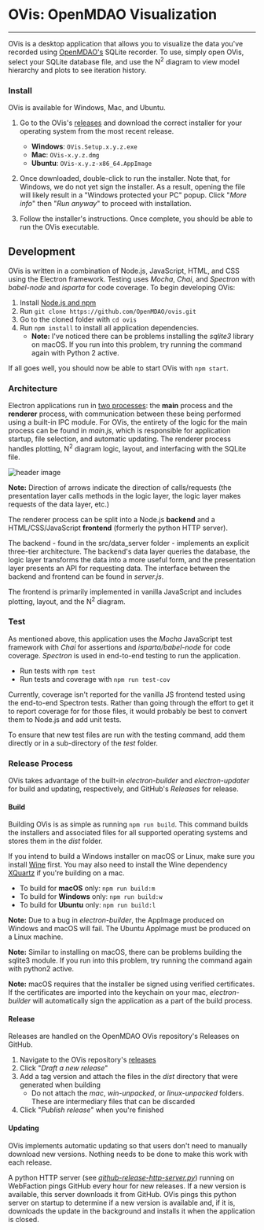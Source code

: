 # OVis: OpenMDAO Visualization
------------------------------

OVis is a desktop application that allows you to visualize the
data you've recorded using [OpenMDAO's](http://www.openmdao.org) SQLite
recorder. To use, simply open OVis, select your SQLite database file,
and use the N<sup>2</sup> diagram to view model hierarchy and plots
to see iteration history.

### Install

OVis is available for Windows, Mac, and Ubuntu.

1. Go to the OVis's [releases](https://github.com/OpenMDAO/ovis/releases)
and download the correct installer for your operating system from the most
recent release.

    * **Windows**: `OVis.Setup.x.y.z.exe`
    * **Mac**: `OVis-x.y.z.dmg`
    * **Ubuntu**: `OVis-x.y.z-x86_64.AppImage`

2. Once downloaded, double-click to run the installer. Note that,
for Windows, we do not yet sign the installer. As a result,
opening the file will likely result in a "Windows protected your
PC" popup. Click "_More info_" then "_Run anyway_" to proceed with
installation.

3. Follow the installer's instructions. Once complete, you
should be able to run the OVis executable.

## Development

OVis is written in a combination of Node.js, JavaScript,
HTML, and CSS using the Electron framework. Testing uses
_Mocha_, _Chai_, and _Spectron_ with _babel-node_
and _isparta_ for code coverage. To begin developing OVis:

1. Install [Node.js and npm](https://nodejs.org/en/download/package-manager/)
2. Run `git clone https://github.com/OpenMDAO/ovis.git`
3. Go to the cloned folder with `cd ovis`
4. Run `npm install` to install all application dependencies.
    * **Note:** I've noticed there can be problems installing the
    _sqlite3_ library on macOS. If you run into this problem, try
    running the command again with Python 2 active.

If all goes well, you should now be able to start OVis with `npm
start`.

### Architecture

Electron applications run in [two processes](https://electronjs.org/docs/tutorial/application-architecture):
the **main** process and the **renderer** process, with
communication between these being performed
using a built-in IPC module. For OVis, the entirety of the logic for
the main process can be found in _main.js_, which is responsible for
application startup, file selection, and automatic updating. The
renderer process handles plotting, N<sup>2</sup> diagram logic,
layout, and interfacing with the SQLite file.

![header image](../master/images/Architecture.PNG)

**Note:** Direction of arrows indicate the direction of calls/requests
(the presentation layer calls methods in the logic layer, the logic
layer makes requests of the data layer, etc.)

The renderer process can be split into a Node.js **backend** and a
HTML/CSS/JavaScript **frontend** (formerly the python HTTP server).

The backend - found in the src/data_server folder - implements an
explicit three-tier architecture. The backend's data layer queries the
database, the logic layer transforms the data into a more useful form,
and the presentation layer presents an API for requesting data. The
interface between the backend and frontend can be found in
_server.js_.

The frontend is primarily implemented in vanilla JavaScript and includes
plotting, layout, and the N<sup>2</sup> diagram.

### Test

As mentioned above, this application uses the _Mocha_ JavaScript
test framework with _Chai_ for assertions and _isparta/babel-node_
for code coverage. _Spectron_ is used in end-to-end testing to run
the application.

* Run tests with `npm test`
* Run tests and coverage with `npm run test-cov`

Currently, coverage isn't reported for the vanilla JS frontend
tested using the end-to-end Spectron tests. Rather than going
through the effort to get it to report coverage for for those files,
it would probably be best to convert them to Node.js and add unit
tests.

To ensure that new test files are run with the testing command, add them directly or in a sub-directory of the _test_ folder.

### Release Process

OVis takes advantage of the built-in _electron-builder_ and
_electron-updater_ for build and updating, respectively, and GitHub's
_Releases_ for release.

#### Build

Building OVis is as simple as running `npm run build`. This command
builds the installers and associated files for all supported
operating systems and stores them in the _dist_ folder.

If you intend to build a Windows installer on macOS or Linux, make
sure you install [Wine](https://www.winehq.org) first. You may also
need to install the Wine dependency [XQuartz](https://www.xquartz.org/)
if you're building on a mac.

* To build for **macOS** only: `npm run build:m`
* To build for **Windows** only: `npm run build:w`
* To build for **Ubuntu** only: `npm run build:l`

**Note:** Due to a bug in _electron-builder_, the AppImage produced
on Windows and macOS will fail. The Ubuntu AppImage must be produced
on a Linux machine.

**Note:** Similar to installing on macOS, there can be problems building the sqlite3 module. If you run into this problem, try running the command again with python2 active.

**Note:** macOS requires that the installer be signed using verified
certificates. If the certificates are imported into the keychain on
your mac, _electron-builder_ will automatically sign the application
as a part of the build process.

#### Release

Releases are handled on the OpenMDAO OVis repository's Releases on
GitHub.

1. Navigate to the OVis repository's [releases](https://github.com/openmdao/ovis/releases)
2. Click "_Draft a new release_"
3. Add a tag version and attach the files in the _dist_ directory
that were generated when building
    * Do not attach the _mac_, _win-unpacked_, or _linux-unpacked_
    folders. These are intermediary files that can be discarded
4. Click "_Publish release_" when you're finished

#### Updating

OVis implements automatic updating so that users don't need to 
manually download new versions. Nothing needs to be done
to make this work with each release.

A python HTTP server (see
[_github-release-http-server.py_](https://github.com/OpenMDAO/ovis/blob/master/github-release-http-server.py)) running on WebFaction
pings GitHub every hour for new releases. If a new version is
available, this server downloads it from GitHub. OVis pings this
python server on startup to determine if a new version is available
and, if it is, downloads the update in the background and installs
it when the application is closed.